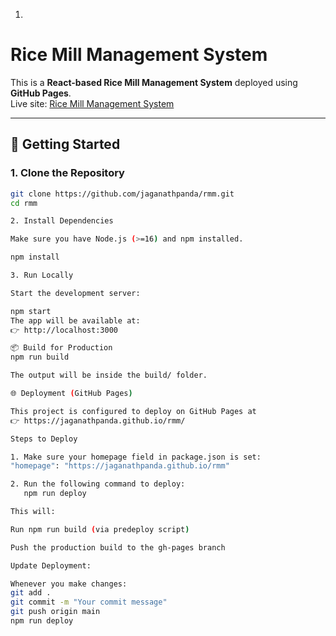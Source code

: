 1.
 # Rice Mill Management System

This is a **React-based Rice Mill Management System** deployed using **GitHub Pages**.  
Live site: [Rice Mill Management System](https://jaganathpanda.github.io/rmm/)

---

## 🚀 Getting Started

### 1. Clone the Repository
```bash
git clone https://github.com/jaganathpanda/rmm.git
cd rmm

2. Install Dependencies

Make sure you have Node.js (>=16) and npm installed.

npm install

3. Run Locally

Start the development server:

npm start
The app will be available at:
👉 http://localhost:3000

📦 Build for Production
npm run build

The output will be inside the build/ folder.

🌐 Deployment (GitHub Pages)

This project is configured to deploy on GitHub Pages at
👉 https://jaganathpanda.github.io/rmm/

Steps to Deploy

1. Make sure your homepage field in package.json is set:
"homepage": "https://jaganathpanda.github.io/rmm"

2. Run the following command to deploy:
   npm run deploy

This will:

Run npm run build (via predeploy script)

Push the production build to the gh-pages branch

Update Deployment:

Whenever you make changes:
git add .
git commit -m "Your commit message"
git push origin main
npm run deploy


